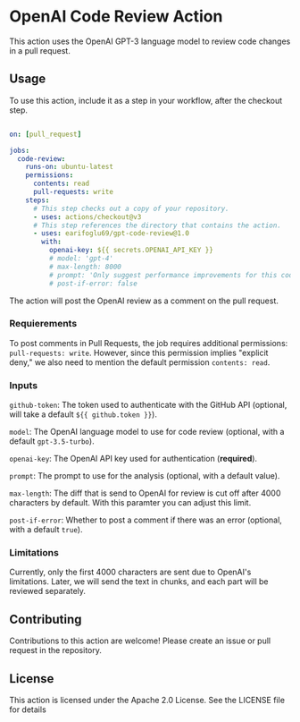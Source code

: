 # OpenAI Code Review Action

This action uses the OpenAI GPT-3 language model to review code changes in a pull request.

## Usage

To use this action, include it as a step in your workflow, after the checkout step.

```yaml

on: [pull_request]

jobs:
  code-review:
    runs-on: ubuntu-latest
    permissions:
      contents: read
      pull-requests: write
    steps:
      # This step checks out a copy of your repository.
      - uses: actions/checkout@v3
      # This step references the directory that contains the action.
      - uses: earifoglu69/gpt-code-review@1.0
        with:
          openai-key: ${{ secrets.OPENAI_API_KEY }}
          # model: 'gpt-4'
          # max-length: 8000
          # prompt: 'Only suggest performance improvements for this code.'
          # post-if-error: false

```

The action will post the OpenAI review as a comment on the pull request.

### Requierements

To post comments in Pull Requests, the job requires additional permissions: `pull-requests: write`. However, since this permission implies "explicit deny," we also need to mention the default permission `contents: read`.

### Inputs

`github-token`: The token used to authenticate with the GitHub API (optional, will take a default `${{ github.token }}`).

`model`: The OpenAI language model to use for code review (optional, with a default `gpt-3.5-turbo`).

`openai-key`: The OpenAI API key used for authentication (**required**).

`prompt`: The prompt to use for the analysis (optional, with a default value).

`max-length`: The diff that is send to OpenAI for review is cut off after 4000 characters by default. With this paramter you can adjust this limit.

`post-if-error`: Whether to post a comment if there was an error (optional, with a default `true`).

### Limitations

Currently, only the first 4000 characters are sent due to OpenAI's limitations. Later, we will send the text in chunks, and each part will be reviewed separately.

## Contributing

Contributions to this action are welcome! Please create an issue or pull request in the repository.

## License

This action is licensed under the Apache 2.0 License. See the LICENSE file for details
